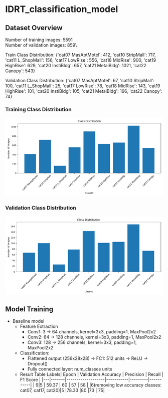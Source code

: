 # IDRT_classification_model

## Dataset Overview
Number of training images: 5591\
Number of validation images: 859\

Train Class Distribution: {'cat07 MasAptMotel': 412, 'cat10 StripMall': 717, 'cat11 L_ShopMall': 156, 'cat17 LowRise': 556, 'cat18 MidRise': 900, 'cat19 HighRise': 629, 'cat20 InstiBldg': 657, 'cat21 MetalBldg': 1021, 'cat22 Canopy': 543}

Validation Class Distribution: {'cat07 MasAptMotel': 67, 'cat10 StripMall': 100, 'cat11 L_ShopMall': 25, 'cat17 LowRise': 78, 'cat18 MidRise': 143, 'cat19 HighRise': 101, 'cat20 InstiBldg': 105, 'cat21 MetalBldg': 166, 'cat22 Canopy': 74}

### Training Class Distribution
![figures/class_distribution_training.png](figures/class_distribution_train.png)
### Validation Class Distribution
![figures/val_class_distribution.png](figures/class_distribution_validation.png)

## Model Training
- Baseline model
  - Feature Extraction
    - Conv1: 3 → 64 channels, kernel=3x3, padding=1, MaxPool2x2
    - Conv2: 64 → 128 channels, kernel=3x3, padding=1, MaxPool2x2
    - Conv3: 128 → 256 channels, kernel=3x3, padding=1, MaxPool2x2
  - Classification:
    - Flattened output (256x28x28) ->  FC1: 512 units -> ReLU -> Dropout()
    - Fully connected layer: num_classes units 
  - Result Table
    Labels| Epoch | Validation Accuracy | Precision | Recall | F1 Score | 
    |---|-------|-------------------|-----------|---------|-----------|
    | 9|5 | 59.37 | 60 | 57 | 58 |
    |6(removing low accuracy classes: cat07, cat17, cat20)|5 |78.33 |80 |73 | 75|
    


